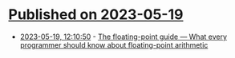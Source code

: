 # [Published on 2023-05-19](index.md)

* [2023-05-19, 12:10:50](https://lobste.rs/s/cvibgo/floating_point_guide_what_every) - [The floating-point guide — What every programmer should know about floating-point arithmetic](https://floating-point-gui.de)
